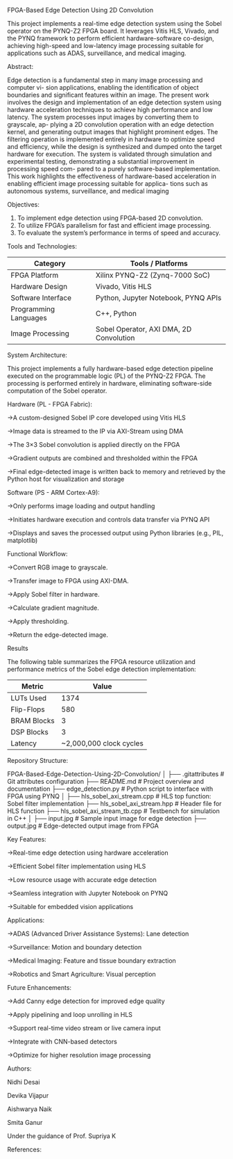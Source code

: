 FPGA-Based Edge Detection Using 2D Convolution

This project implements a real-time edge detection system using the Sobel operator on the PYNQ-Z2 FPGA board. It leverages Vitis HLS, Vivado,
and the PYNQ framework to perform efficient hardware-software co-design, achieving high-speed and low-latency image processing suitable for applications such as ADAS, 
surveillance, and medical imaging.

Abstract:

Edge detection is a fundamental step in many image processing and computer vi-
sion applications, enabling the identification of object boundaries and significant features
within an image. The present work involves the design and implementation of an edge
detection system using hardware acceleration techniques to achieve high performance and
low latency. The system processes input images by converting them to grayscale, ap-
plying a 2D convolution operation with an edge detection kernel, and generating output
images that highlight prominent edges. The filtering operation is implemented entirely in
hardware to optimize speed and efficiency, while the design is synthesized and dumped
onto the target hardware for execution. The system is validated through simulation and
experimental testing, demonstrating a substantial improvement in processing speed com-
pared to a purely software-based implementation. This work highlights the effectiveness
of hardware-based acceleration in enabling efficient image processing suitable for applica-
tions such as autonomous systems, surveillance, and medical imaging

Objectives:

1. To implement edge detection using FPGA-based 2D convolution.
2. To utilize FPGA’s parallelism for fast and efficient image processing.
3. To evaluate the system’s performance in terms of speed and accuracy.


Tools and Technologies:

| Category              | Tools / Platforms                       |
| --------------------- | --------------------------------------- |
| FPGA Platform         | Xilinx PYNQ-Z2 (Zynq-7000 SoC)          |
| Hardware Design       | Vivado, Vitis HLS                       |
| Software Interface    | Python, Jupyter Notebook, PYNQ APIs     |
| Programming Languages | C++, Python                             |
| Image Processing      | Sobel Operator, AXI DMA, 2D Convolution |




System Architecture:

This project implements a fully hardware-based edge detection pipeline executed on the programmable logic (PL) of the PYNQ-Z2 FPGA. The processing is performed entirely in hardware, eliminating software-side computation of the Sobel operator.

Hardware (PL - FPGA Fabric):

->A custom-designed Sobel IP core developed using Vitis HLS

->Image data is streamed to the IP via AXI-Stream using DMA

->The 3×3 Sobel convolution is applied directly on the FPGA

->Gradient outputs are combined and thresholded within the FPGA

->Final edge-detected image is written back to memory and retrieved by the Python host for visualization and storage

Software (PS - ARM Cortex-A9):

->Only performs image loading and output handling

->Initiates hardware execution and controls data transfer via PYNQ API

->Displays and saves the processed output using Python libraries (e.g., PIL, matplotlib)



Functional Workflow:

->Convert RGB image to grayscale.

->Transfer image to FPGA using AXI-DMA.

->Apply Sobel filter in hardware.

->Calculate gradient magnitude.

->Apply thresholding.

->Return the edge-detected image.


Results

The following table summarizes the FPGA resource utilization and performance metrics of the Sobel edge detection implementation:

| Metric                | Value                                   |
| --------------------- | --------------------------------------- |
|  LUTs Used            | 1374                                    |
| Flip-Flops            |  580                                    |
|  BRAM Blocks          | 3                                       |
| DSP Blocks            | 3                                       |
|  Latency              |  ~2,000,000 clock cycles                |



Repository Structure:


FPGA-Based-Edge-Detection-Using-2D-Convolution/
│
├── .gitattributes                 # Git attributes configuration
├── README.md                     # Project overview and documentation
├── edge_detection.py             # Python script to interface with FPGA using PYNQ
│
├── hls_sobel_axi_stream.cpp      # HLS top function: Sobel filter implementation
├── hls_sobel_axi_stream.hpp      # Header file for HLS function
├── hls_sobel_axi_stream_tb.cpp   # Testbench for simulation in C++
│
├── input.jpg                     # Sample input image for edge detection
├── output.jpg                    # Edge-detected output image from FPGA




Key Features:

->Real-time edge detection using hardware acceleration

->Efficient Sobel filter implementation using HLS

->Low resource usage with accurate edge detection

->Seamless integration with Jupyter Notebook on PYNQ

->Suitable for embedded vision applications



Applications:

->ADAS (Advanced Driver Assistance Systems): Lane detection

->Surveillance: Motion and boundary detection

->Medical Imaging: Feature and tissue boundary extraction

->Robotics and Smart Agriculture: Visual perception



Future Enhancements:

->Add Canny edge detection for improved edge quality

->Apply pipelining and loop unrolling in HLS

->Support real-time video stream or live camera input

->Integrate with CNN-based detectors

->Optimize for higher resolution image processing




Authors:

Nidhi Desai 

Devika Vijapur 

Aishwarya Naik

Smita Ganur 

Under the guidance of Prof. Supriya K



References:




